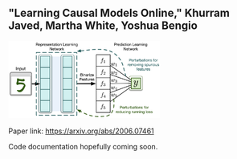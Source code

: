 ## "Learning Causal Models Online," Khurram Javed, Martha White, Yoshua Bengio 

<div>
<img src="figures/model.png" alt="Overview of the learing algorithm" width="60% align="middle">
                                                                          </div>              

Paper link: https://arxiv.org/abs/2006.07461

Code documentation hopefully coming soon. 

